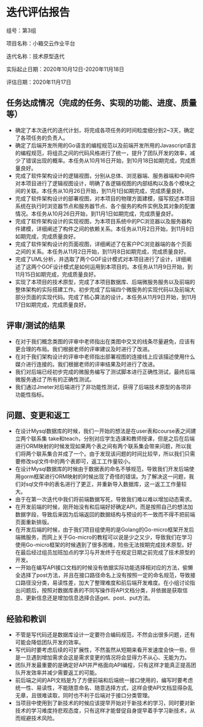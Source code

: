 # 迭代评估报告

组号：第3组

项目名称：小箱交云作业平台

迭代名称：技术原型迭代

实际起止日期：2020年10月12日-2020年11月18日

评估日期：2020年11月17日



## 任务达成情况（完成的任务、实现的功能、进度、质量等）

- 确定了本次迭代的迭代计划，将完成各项任务的时间粒度细分到2~3天，确定了各项任务的负责人。
- 确定了后端开发所用的Go语言的编程规范以及前端开发所用的Javascript语言的编程规范，将组员之间的代码风格进行了统一，提升了团队开发的效率，减少了错误出现的概率。本任务从10月16日开始，到10月18日如期完成，完成质量良好。
- 完成了软件架构设计的逻辑视图，分别从总体、浏览器端、服务器端和中间件对本项目进行了逻辑视图设计，明确了各逻辑视图的内部结构以及各个模块之间的关联。本任务从10月26日开始，到11月1日如期完成，完成质量良好。
- 完成了软件架构设计的部署视图，对本项目的物理方面建模，描写叙述本项目系统在执行时浏览器节点和服务器节点、各个服务的构件实例及其对象的配置情况。本任务从10月26日开始，到11月1日如期完成，完成质量良好。
- 完成了软件架构设计的实现视图，为本项目系统中的PC浏览器以及服务器构件建模，详细阐述了构件之间的依赖关系。本任务从11月2日开始，到11月8日如期完成，完成质量良好。
- 完成了软件架构设计的页面视图，详细阐述了在客户PC浏览器端的各个页面之间的关系。本任务从11月2日开始，到11月8日如期完成，完成质量良好。
- 完成了UML分析，并选取了两个GOF设计模式对本项目进行了设计，详细阐述了这两个GOF设计模式是如何运用到本项目的。本任务从11月9日开始，到11月15日如期完成，完成质量良好。
- 实现了本项目的技术原型，完成了本项目数据库、后端微服务服务以及前端的整体架构的实际搭建工作。初步完成了后端四个微服务的实现代码以及前端大部分页面的实现代码。完成了核心算法的设计。本任务从11月9日开始，到11月17日如期完成，完成质量良好。



## 评审/测试的结果

- 在对于我们概念类图的评审中老师指出在类图中交叉的线条尽量避免，应该有更合理的布局。我们根据老师的评审建议及时进行了改进。
- 在对于我们架构设计的评审中老师指出部署视图的连接线上应该描述使用什么媒介进行连接的。我们根据老师的评审结果及时进行了改进。
- 我们对后端已经初步完成的微服务编写了测试脚本进行正确性测试，最终后端微服务通过了所有的正确性测试。
- 我们通过Jmeter对后端进行了非功能性测试，获得了后端技术原型的各项非功能性指标。



## 问题、变更和返工

- 在设计Mysql数据库的时候，我们一开始的想法是在user表和course表之间建立两个联系集 take和teach，分别对应学生选课和教师授课，但是之后在后端进行ORM映射的时候发现如果两个表之间有两个联系集会带来问题，所以我们将两个联系集合并成了一个。由于发现该问题的时间比较早，所以我们只需要修改sql文件中的两个表即可，返工工作量较小。
- 在设计Mysql数据库的时候由于数据表的命名不够规范，导致我们开发后端使用gorm框架进行ORM映射的时候出现了奇怪的错误。为了解决这一问题，我们对sql文件中的表名进行了更正，并重新导入数据库，这一返工工作量较大。
- 由于在第一次迭代中我们将前端数据写死，导致我们难以难以增加动态需求。
- 在开发前端的时候，刚开始没有和后端好好确定API，而是按照自己的想法加数据字段，导致后来因为后端返回的数据结构与预设的不一致而不得不把前端页面重新排版。
- 在开发后端的时候，由于我们项目组使用的是Golang的Go-micro框架开发后端微服务，而网上关于Go-micro的教程可以说是少之又少，导致我们在学习使用Go-micro框架的时候遇到了很多困难，险些无法按期完成技术原型。好在最后经过组员加班加点的学习与开发终于在规定日期之前完成了技术原型的开发。
- 一开始在编写API接口文档的时候没有依据实际功能选择相对应的方法，偷懒全选择了post方法，并且在接口路径命名上没有按照一定的命名规范，导致接口路径没分类，易读性差，加大了整理难度和前后端开发难度。在小组讨论指出问题后，按照对数据库表的不同写操作将API文档分类，并依据是获取信息、更新信息还是增加信息选择合适get、post、put方法。



## 经验和教训

- 不管是写代码还是数据库设计一定要符合编码规范，不然会出很多问题，还有可能会降低团队开发的效率。
- 写代码时要考虑后续的可扩展性，不然虽然从短期来看开发速度会快一些，但是一旦遇到增加需求会这是需求变更的情况将会显得力不从心、无能为力。
- 团队开发最重要的是确定好API并严格面向API编程，只有这样才能真正提高团队开发效率并减少需要返工的可能。
- 前后端之间的API文档是为了方便前端和后端统一接口使用的，编写时要考虑统一性、易读性，不能随意命名、随意选择方式，这样会使API文档显得杂乱无章，且很难读取，同时也不利于后端对于接口分类管理。
- 当项目中使用到了新技术的时候应该提早开始对于新技术的学习，同时要对新技术的学习难度持悲观态度，只有这样才能督促自身提早着手学习新技术，从而规避技术风险。